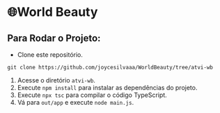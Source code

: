 <h1>🌐World Beauty</h1>

## Para Rodar o Projeto:
 - Clone este repositório.
>
    git clone https://github.com/joycesilvaaa/WorldBeauty/tree/atvi-wb
>

1. Acesse o diretório `atvi-wb`.
2. Execute `npm install` para instalar as dependências do projeto.
3. Execute `npx tsc` para compilar o código TypeScript.
4. Vá para `out/app` e execute `node main.js`.
